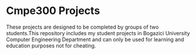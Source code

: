# Cmpe300 Projects
These projects are designed to be completed by groups of two students.This repository includes my student projects in Bogazici University Computer Engineering Department and can only be used for learning and education purposes not for cheating.
